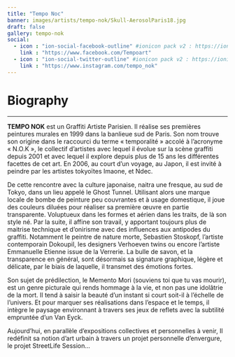 ```yaml
---
title: "Tempo Noc"
banner: images/artists/tempo-nok/Skull-AerosolParis18.jpg
draft: false
gallery: tempo-nok
social:
  - icon : "ion-social-facebook-outline" #ionicon pack v2 : https://ionicons.com/v2/
    link : "https://www.facebook.com/Tempoart"
  - icon : "ion-social-twitter-outline" #ionicon pack v2 : https://ionicons.com/v2/
    link : "https://www.instagram.com/tempo_nok"
---
```


# Biography
---

**TEMPO NOK** est un Graffiti Artiste Parisien. Il réalise ses premières peintures murales en 1999
dans la banlieue sud de Paris.
Son nom trouve son origine dans le raccourci du terme « temporalité » accolé à l’acronyme «
N.O.K », le collectif d’artistes avec lequel il évolue sur la scène graffiti depuis 2001 et avec lequel
il explore depuis plus de 15 ans les différentes facettes de cet art.
En 2006, au court d’un voyage, au Japon, il est invité à peindre par les artistes tokyoïtes Imaone,
et Ndec.

De cette rencontre avec la culture japonaise, naitra une fresque, au sud de Tokyo, dans un lieu
appelé le Ghost Tunnel. Utilisant alors une marque locale de bombe de peinture peu couvrantes
et à usage domestique, il joue des couleurs diluées pour réaliser sa première œuvre en partie
transparente. Voluptueux dans les formes et aérien dans les traits, de là son style né.
Par la suite, il affine son travail, y apportant toujours plus de maitrise technique et d’onirisme
avec des influences aux antipodes du graffiti. Notamment le peintre de nature morte, Sebastien
Stoskopf, l’artiste contemporain Dokoupil, les designers Verhoeven twins ou encore l’artiste
Emmanuelle Etienne issue de la Verrerie. La bulle de savon, et la transparence en général, sont
désormais sa signature graphique, légère et délicate, par le biais de laquelle, il transmet des
émotions fortes.

Son sujet de prédilection, le Memento Mori (souviens toi que tu vas mourir), est un genre
picturale qui rends hommage à la vie, et non pas une idolâtrie de la mort. Il tend à saisir la
beauté d’un instant si court soit-il à l’échelle de l’univers. Et pour marquer ses réalisations dans
l’espace et le temps, il intègre le paysage environnant à travers ses jeux de reflets avec la
subtilité empruntée d’un Van Eyck.

Aujourd’hui, en parallèle d’expositions collectives et personnelles à venir, Il redéfinit sa notion
d’art urbain à travers un projet personnelle d’envergure, le projet StreetLife Session...
